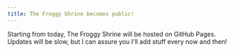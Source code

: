 ```yaml
---
title: The Froggy Shrine becomes public!
---
```

Starting from today, The Froggy Shrine will be hosted on GitHub Pages. Updates will be slow, but I can assure you I'll add stuff every now and then!
